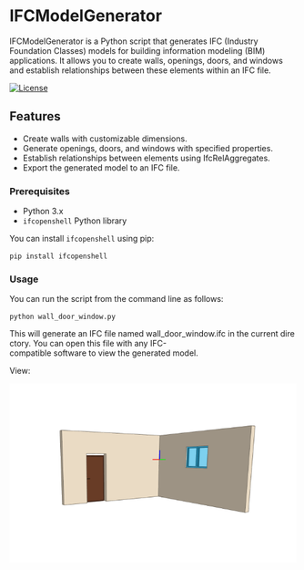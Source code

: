 # IFCModelGenerator

IFCModelGenerator is a Python script that generates IFC (Industry Foundation Classes) models for building information modeling (BIM) applications. It allows you to create walls, openings, doors, and windows and establish relationships between these elements within an IFC file.

[![License](https://img.shields.io/badge/license-MIT-blue.svg)](LICENSE.md)

## Features

- Create walls with customizable dimensions.
- Generate openings, doors, and windows with specified properties.
- Establish relationships between elements using IfcRelAggregates.
- Export the generated model to an IFC file.

### Prerequisites

- Python 3.x
- `ifcopenshell` Python library

You can install `ifcopenshell` using pip:

```
pip install ifcopenshell
```


### Usage


You can run the script from the command line as follows:

```
python wall_door_window.py
```
This will generate an IFC file named wall_door_window.ifc in the current directory. You can open this file with any IFC-compatible software to view the generated model.

View:

![wall](https://github.com/bulimu/wall_door_window/blob/main/wall_window_door.png)

